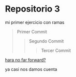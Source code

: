 # Repositorio 3 

mi primer ejercicio con ramas

> Primer Commit  
  >>Segundo Commit
  >>>Tercer Commit

[hara no far forward?](https://www.google.es/search?q=curiosos&sca_esv=60f5b356054dd9ee&hl=es&source=hp&biw=1488&bih=750&ei=7KlUZuWMEKrjxc8PxO2O4A8&iflsig=AL9hbdgAAAAAZlS3_MjUaVcxVmEoSTqvnlfq-VtXCWCS&oq=curiosos&gs_lp=EgNpbWciCGN1cmlvc29zKgIIATIFEAAYgAQyBRAAGIAEMgUQABiABDIFEAAYgAQyBRAAGIAEMgUQABiABDIFEAAYgAQyBRAAGIAEMgUQABiABDIFEAAYgARIvh5QAFjODXAAeACQAQCYAUigAZ0EqgEBOLgBAcgBAPgBAYoCC2d3cy13aXotaW1nmAIIoAK0BMICDhAAGIAEGLEDGIMBGIoFwgILEAAYgAQYsQMYgwHCAggQABiABBixA8ICBBAAGAOYAwCSBwE4oAecJg&sclient=img&udm=2#vhid=MWJgZ5wqOBf0OM&vssid=mosaic)


ya casi nos damos cuenta
